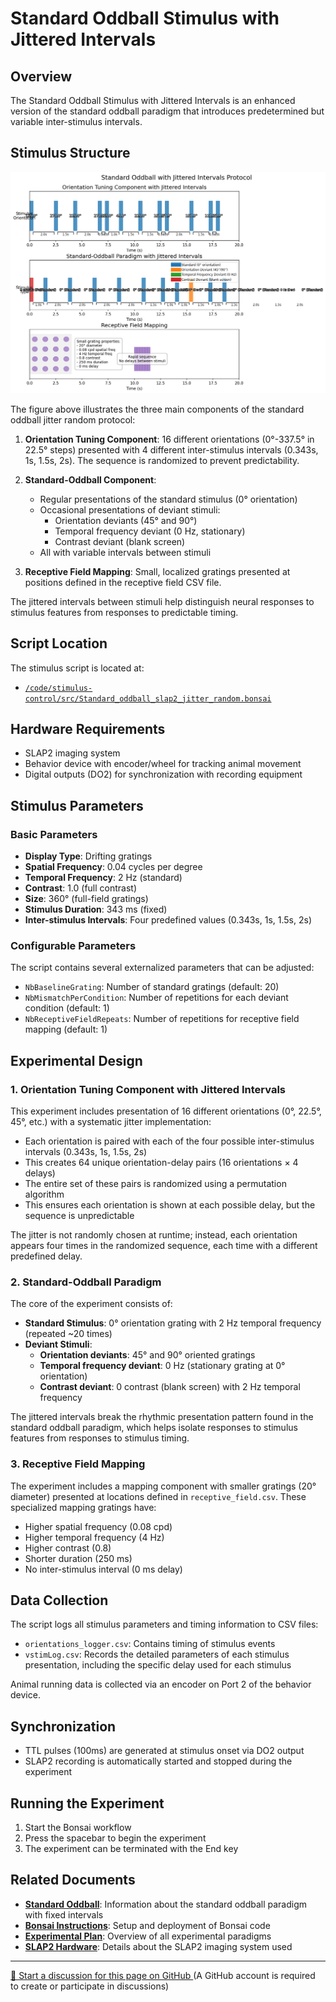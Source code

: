 # Standard Oddball Stimulus with Jittered Intervals

## Overview

The Standard Oddball Stimulus with Jittered Intervals is an enhanced version of the standard oddball paradigm that introduces predetermined but variable inter-stimulus intervals. 

## Stimulus Structure

![Standard Oddball with Jittered Intervals Protocol](../img/stimuli/standard-oddball-jitter-random.png)

The figure above illustrates the three main components of the standard oddball jitter random protocol:

1. **Orientation Tuning Component**: 16 different orientations (0°-337.5° in 22.5° steps) presented with 4 different inter-stimulus intervals (0.343s, 1s, 1.5s, 2s). The sequence is randomized to prevent predictability.

2. **Standard-Oddball Component**: 
   - Regular presentations of the standard stimulus (0° orientation)
   - Occasional presentations of deviant stimuli:
     - Orientation deviants (45° and 90°)
     - Temporal frequency deviant (0 Hz, stationary)
     - Contrast deviant (blank screen)
   - All with variable intervals between stimuli

3. **Receptive Field Mapping**: Small, localized gratings presented at positions defined in the receptive field CSV file.

The jittered intervals between stimuli help distinguish neural responses to stimulus features from responses to predictable timing.

## Script Location

The stimulus script is located at:
- [`/code/stimulus-control/src/Standard_oddball_slap2_jitter_random.bonsai`](https://github.com/AllenNeuralDynamics/openscope-community-predictive-processing/blob/main/code/stimulus-control/src/Standard_oddball_slap2_jitter_random.bonsai)

## Hardware Requirements

- SLAP2 imaging system
- Behavior device with encoder/wheel for tracking animal movement
- Digital outputs (DO2) for synchronization with recording equipment

## Stimulus Parameters

### Basic Parameters
- **Display Type**: Drifting gratings
- **Spatial Frequency**: 0.04 cycles per degree
- **Temporal Frequency**: 2 Hz (standard)
- **Contrast**: 1.0 (full contrast)
- **Size**: 360° (full-field gratings)
- **Stimulus Duration**: 343 ms (fixed)
- **Inter-stimulus Intervals**: Four predefined values (0.343s, 1s, 1.5s, 2s)

### Configurable Parameters
The script contains several externalized parameters that can be adjusted:
- `NbBaselineGrating`: Number of standard gratings (default: 20)
- `NbMismatchPerCondition`: Number of repetitions for each deviant condition (default: 1)
- `NbReceptiveFieldRepeats`: Number of repetitions for receptive field mapping (default: 1)

## Experimental Design

### 1. Orientation Tuning Component with Jittered Intervals
This experiment includes presentation of 16 different orientations (0°, 22.5°, 45°, etc.) with a systematic jitter implementation:

- Each orientation is paired with each of the four possible inter-stimulus intervals (0.343s, 1s, 1.5s, 2s)
- This creates 64 unique orientation-delay pairs (16 orientations × 4 delays)
- The entire set of these pairs is randomized using a permutation algorithm
- This ensures each orientation is shown at each possible delay, but the sequence is unpredictable

The jitter is not randomly chosen at runtime; instead, each orientation appears four times in the randomized sequence, each time with a different predefined delay.

### 2. Standard-Oddball Paradigm
The core of the experiment consists of:

- **Standard Stimulus**: 0° orientation grating with 2 Hz temporal frequency (repeated ~20 times)
- **Deviant Stimuli**: 
    - **Orientation deviants**: 45° and 90° oriented gratings
    - **Temporal frequency deviant**: 0 Hz (stationary grating at 0° orientation)
    - **Contrast deviant**: 0 contrast (blank screen) with 2 Hz temporal frequency

The jittered intervals break the rhythmic presentation pattern found in the standard oddball paradigm, which helps isolate responses to stimulus features from responses to stimulus timing.

### 3. Receptive Field Mapping
The experiment includes a mapping component with smaller gratings (20° diameter) presented at locations defined in `receptive_field.csv`. These specialized mapping gratings have:
- Higher spatial frequency (0.08 cpd)
- Higher temporal frequency (4 Hz)
- Higher contrast (0.8)
- Shorter duration (250 ms)
- No inter-stimulus interval (0 ms delay)

## Data Collection

The script logs all stimulus parameters and timing information to CSV files:
- `orientations_logger.csv`: Contains timing of stimulus events
- `vstimLog.csv`: Records the detailed parameters of each stimulus presentation, including the specific delay used for each stimulus

Animal running data is collected via an encoder on Port 2 of the behavior device.

## Synchronization
- TTL pulses (100ms) are generated at stimulus onset via DO2 output
- SLAP2 recording is automatically started and stopped during the experiment

## Running the Experiment
1. Start the Bonsai workflow
2. Press the spacebar to begin the experiment
3. The experiment can be terminated with the End key

## Related Documents

- **[Standard Oddball](standard-oddball.md)**: Information about the standard oddball paradigm with fixed intervals
- **[Bonsai Instructions](bonsai_instructions.md)**: Setup and deployment of Bonsai code
- **[Experimental Plan](../experimental-plan.md)**: Overview of all experimental paradigms
- **[SLAP2 Hardware](../hardware/allen_institute_slap2_hardware.md)**: Details about the SLAP2 imaging system used

<!-- DISCUSSION_LINK_START -->
<div class="discussion-link">
    <hr>
    <p>
        <a href="https://github.com/allenneuraldynamics/openscope-community-predictive-processing/discussions/new?category=q-a&title=Discussion%3A%20stimuli/standard-oddball-jitter-random" target="_blank">
            💬 Start a discussion for this page on GitHub
        </a>
        <span class="note">(A GitHub account is required to create or participate in discussions)</span>
    </p>
</div>
<!-- DISCUSSION_LINK_END -->
